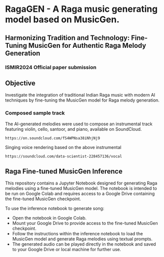 # RagaGEN - A Raga music generating model based on MusicGen.

## Harmonizing Tradition and Technology: Fine-Tuning MusicGen for Authentic Raga Melody Generation
### ISMIR2024 Official paper submission

## Objective
Investigate the integration of traditional Indian Raga music with modern AI techniques by fine-tuning the MusicGen model for Raga melody generation.

### Composed sample track
The AI-generated melodies were used to compose an instrumental track featuring violin, cello, santoor, and piano, available on SoundCloud.

```
https://on.soundcloud.com/fS4WPNsa38iNhjNj9 
```
Singing voice rendering based on the above instrumental
```
https://soundcloud.com/data-scientist-228457136/vocal 
```

## Raga Fine-tuned MusicGen Inference
This repository contains a Jupyter Notebook designed for generating Raga melodies using a fine-tuned MusicGen model. The notebook is intended to be run on Google Colab and requires access to a Google Drive containing the fine-tuned MusicGen checkpoint.

To use the inference notebook to generate song:

- Open the notebook in Google Colab.
- Mount your Google Drive to provide access to the fine-tuned MusicGen checkpoint.
- Follow the instructions within the inference notebook to load the MusicGen model and generate Raga melodies using textual prompts.
- The generated audio can be played directly in the notebook and saved to your Google Drive or local machine for further use.
